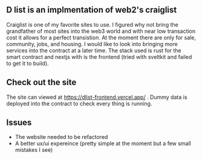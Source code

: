 ## D list is an implmentation of web2's craiglist

Craiglist is one of my favorite sites to use. I figured why not bring the grandfather of most sites into the web3 world and with near low transaction cost it allows for a perfect transistion. At the moment there are only for sale, community, jobs, and housing. I would like to look into bringing more services into the contract at a later time. The stack used is rust for the smart contract and nextjs with is the frontend (tried with sveltkit and failed to get it to build). 

## Check out the site

The site can viewed at https://dlist-frontend.vercel.app/ . Dummy data is deployed into the contract to check every thing is running.

## Issues

- The website needed to be refactored
- A better ux/ui expereince (pretty simple at the moment but a few small mistakes I see) 

